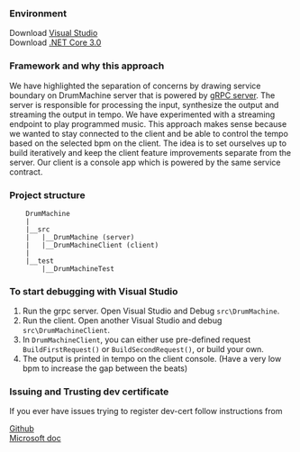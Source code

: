 ### Environment

Download [Visual Studio](https://visualstudio.microsoft.com/downloads)  
Download [.NET Core 3.0](https://dotnet.microsoft.com/download/dotnet-core/3.0)

### Framework and why this approach

We have highlighted the separation of concerns by drawing service boundary on DrumMachine server that is powered by [gRPC server](https://grpc.io/docs/tutorials/basic/csharp/). The server is responsible for processing the input, synthesize the output and streaming the output in tempo. We have experimented with a streaming endpoint to play programmed music. This approach makes sense because we wanted to stay connected to the client and be able to control the tempo based on the selected bpm on the client. The idea is to set ourselves up to build iteratively and keep the client feature improvements separate from the server.
Our client is a console app which is powered by the same service contract.

### Project structure

```
    DrumMachine
    |
    |__src
    |   |__DrumMachine (server)
    |   |__DrumMachineClient (client)
    |
    |__test
        |__DrumMachineTest
```

### To start debugging with Visual Studio

1. Run the grpc server. Open Visual Studio and Debug `src\DrumMachine`.
2. Run the client. Open another Visual Studio and debug `src\DrumMachineClient`.
3. In `DrumMachineClient`, you can either use pre-defined request `BuildFirstRequest()` or `BuildSecondRequest()`, or build your own.
4. The output is printed in tempo on the client console. (Have a very low bpm to increase the gap between the beats)

### Issuing and Trusting dev certificate

If you ever have issues trying to register dev-cert follow instructions from

[Github](https://github.com/aspnet/AspNetCore/issues/9528)  
[Microsoft doc](https://go.microsoft.com/fwlink/?linkid=848054)
